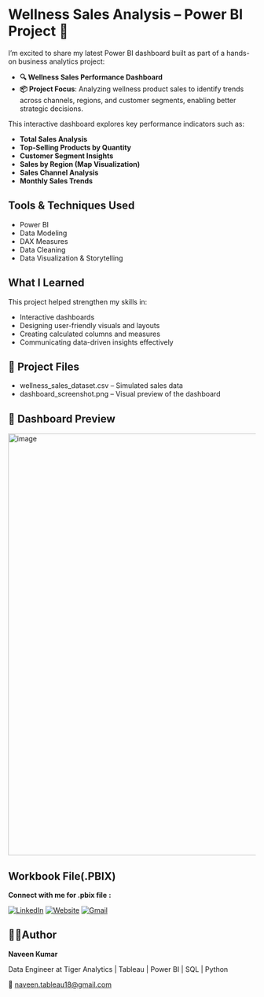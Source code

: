 <h1>Wellness Sales Analysis – Power BI Project 🚀</h1>

I’m excited to share my latest Power BI dashboard built as part of a hands-on business analytics project:

- **🔍 Wellness Sales Performance Dashboard**
- **📦 Project Focus**: Analyzing wellness product sales to identify trends across channels, regions, and customer segments, enabling better strategic decisions.

This interactive dashboard explores key performance indicators such as:

- **Total Sales Analysis**
- **Top-Selling Products by Quantity**
- **Customer Segment Insights**
- **Sales by Region (Map Visualization)**
- **Sales Channel Analysis**
- **Monthly Sales Trends**

<h2> Tools & Techniques Used </h2>
  
- Power BI
- Data Modeling
- DAX Measures
- Data Cleaning
- Data Visualization & Storytelling

<h2>What I Learned</h2>

This project helped strengthen my skills in:

- Interactive dashboards
- Designing user-friendly visuals and layouts
- Creating calculated columns and measures
- Communicating data-driven insights effectively

<h2>📁 Project Files </h2>

- wellness_sales_dataset.csv – Simulated sales data
- dashboard_screenshot.png – Visual preview of the dashboard

<h2>📸 Dashboard Preview</h2>

  <img width="1503" height="858" alt="image" src="https://github.com/user-attachments/assets/cb02950f-5687-4a7b-8a3f-8397878e25af" />


<h2> Workbook File(.PBIX)</h2>
 
 **Connect with me for .pbix file** **:**
 
 [<img src="https://img.icons8.com/ios-filled/30/0077B5/linkedin.png" alt="LinkedIn" />](https://www.linkedin.com/in/naveen-kumar-thumu/)
 [<img src="https://img.icons8.com/ios-filled/30/000000/domain.png" alt="Website" />](https://ntechhubedu.com/)
 [<img src="https://img.icons8.com/color/30/gmail-new.png" alt="Gmail" />](mailto:naveen.tableau18@gmail.com)


<h2>🧑‍💼Author </h2>


**Naveen Kumar**

Data Engineer at Tiger Analytics | Tableau | Power BI | SQL | Python

📧 naveen.tableau18@gmail.com

  

